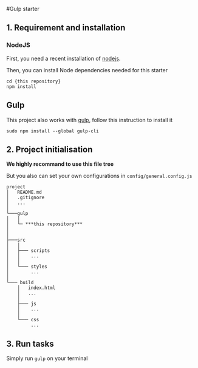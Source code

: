 #Gulp starter

## 1. Requirement and installation

### NodeJS

First, you need a recent installation of [nodejs](http://nodejs.org/).

Then, you can install Node dependencies needed for this starter

```shell
cd {this repository}
npm install
```

## Gulp

This project also works with [gulp](http://gulpjs.com/), follow this instruction to install it
```shell
sudo npm install --global gulp-cli
```


## 2. Project initialisation

**We highly recommand to use this file tree**

But you also can set your own configurations in `config/general.config.js` 

```
project
│   README.md
│   .gitignore
│   ...
│
└───gulp
│   │   
│   └─ ***this repository***
│       
│
├───src
│   │
│   ├─── scripts
│   │    ...
│   │
│   └─── styles
│        ...    
│
└─── build
    │   index.html
    │   ...
    │
    ├─── js
    │    ...
    │
    └─── css
         ...      
```

## 3. Run tasks

Simply run `gulp` on your terminal
